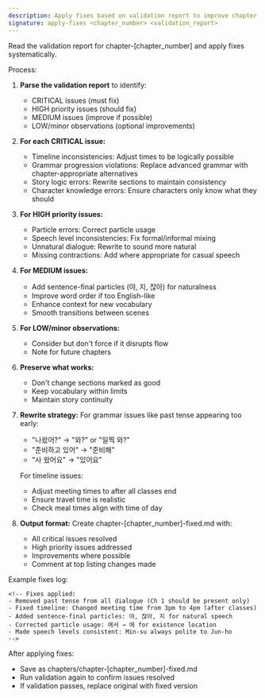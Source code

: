```yaml
---
description: Apply fixes based on validation report to improve chapter
signature: apply-fixes <chapter_number> <validation_report>
---
```


Read the validation report for chapter-[chapter_number] and apply fixes systematically.

Process:

1. **Parse the validation report** to identify:
   - CRITICAL issues (must fix)
   - HIGH priority issues (should fix)
   - MEDIUM issues (improve if possible)
   - LOW/minor observations (optional improvements)

2. **For each CRITICAL issue:**
   - Timeline inconsistencies: Adjust times to be logically possible
   - Grammar progression violations: Replace advanced grammar with chapter-appropriate alternatives
   - Story logic errors: Rewrite sections to maintain consistency
   - Character knowledge errors: Ensure characters only know what they should

3. **For HIGH priority issues:**
   - Particle errors: Correct particle usage
   - Speech level inconsistencies: Fix formal/informal mixing
   - Unnatural dialogue: Rewrite to sound more natural
   - Missing contractions: Add where appropriate for casual speech

4. **For MEDIUM issues:**
   - Add sentence-final particles (야, 지, 잖아) for naturalness
   - Improve word order if too English-like
   - Enhance context for new vocabulary
   - Smooth transitions between scenes

5. **For LOW/minor observations:**
   - Consider but don't force if it disrupts flow
   - Note for future chapters

6. **Preserve what works:**
   - Don't change sections marked as good
   - Keep vocabulary within limits
   - Maintain story continuity

7. **Rewrite strategy:**
   For grammar issues like past tense appearing too early:
   - "나왔어?" → "와?" or "일찍 와?"
   - "준비하고 있어" → "준비해"
   - "사 왔어요" → "있어요"

   For timeline issues:
   - Adjust meeting times to after all classes end
   - Ensure travel time is realistic
   - Check meal times align with time of day

8. **Output format:**
   Create chapter-[chapter_number]-fixed.md with:
   - All critical issues resolved
   - High priority issues addressed
   - Improvements where possible
   - Comment at top listing changes made

Example fixes log:
```
<!-- Fixes applied:
- Removed past tense from all dialogue (Ch 1 should be present only)
- Fixed timeline: Changed meeting time from 3pm to 4pm (after classes)
- Added sentence-final particles: 야, 잖아, 지 for natural speech
- Corrected particle usage: 에서 → 에 for existence location
- Made speech levels consistent: Min-su always polite to Jun-ho
-->
```

After applying fixes:
- Save as chapters/chapter-[chapter_number]-fixed.md
- Run validation again to confirm issues resolved
- If validation passes, replace original with fixed version
